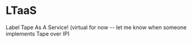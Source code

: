 # LTaaS
Label Tape As A Service! (virtual for now -- let me know when someone implements Tape over IP)
